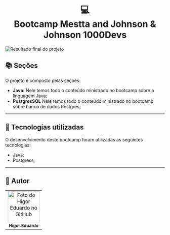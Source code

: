 <h1 align="center">
  💻<br>Bootcamp Mestta and Johnson &amp; Johnson 1000Devs
</h1>

![Resultado final do projeto](assets/image/preview.png)

## 📚 Seções

O projeto é composto pelas seções:

- **Java:** Nele temos todo o conteúdo ministrado no bootcamp sobre a linguagem Java;
- **PostgresSQL**  Nele temos todo o conteúdo ministrado no bootcamp sobre banco de dados Postgres;

---

## 💼 Tecnologias utilizadas

O desenvolvimento deste bootcamp foram utilizadas as seguintes tecnologias:

- Java;
- Postgress;

---

<h2>🦄 Autor</h2>

<table>
  <tr>
    <td align="center">
      <a href="https://github.com/bhigoreduardo">
        <img src="https://avatars.githubusercontent.com/u/96431991?v=4" width="100px;" alt="Foto do Higor Eduardo no GitHub"/><br>
        <sub>
          <b>Higor Eduardo</b>
        </sub>
      </a>
    </td>
  </tr>
</table>